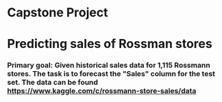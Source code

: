 # Capstone Project
# Predicting sales of Rossman stores

### Primary goal: Given historical sales data for 1,115 Rossmann stores. The task is to forecast the "Sales" column for the test set. The data can be found https://www.kaggle.com/c/rossmann-store-sales/data
